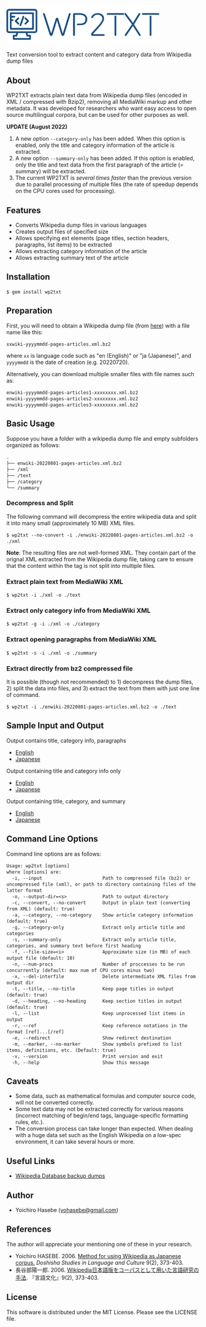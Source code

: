 <img src='./image/wp2txt-logo.svg' width="400" />

Text conversion tool to extract content and category data from Wikipedia dump files

## About

WP2TXT extracts plain text data from Wikipedia dump files (encoded in XML / compressed with Bzip2), removing all MediaWiki markup and other metadata. It was developed for researchers who want easy access to open source multilingual corpora, but can be used for other purposes as well.

**UPDATE (August 2022)**

1. A new option `--category-only` has been added. When this option is enabled, only the title and category information of the article is extracted.
2. A new option `--summary-only` has been added. If this option is enabled, only the title and text data from the first paragraph of the article (= summary) will be extracted.
3. The current WP2TXT is *several times faster* than the previous version due to parallel processing of multiple files (the rate of speedup depends on the CPU cores used for processing).

## Features

- Converts Wikipedia dump files in various languages
- Creates output files of specified size
- Allows specifying ext elements (page titles, section headers, paragraphs, list items) to be extracted
- Allows extracting category information of the article
- Allows extracting summary text of the article

## Installation

    $ gem install wp2txt

## Preparation

First, you will need to obtain a Wikipedia dump file (from [here](http://dumps.wikimedia.org/backup-index.html)) with a file name like this:

    xxwiki-yyyymmdd-pages-articles.xml.bz2

where `xx` is language code such as "en (English)" or "ja (Japanese)", and  `yyyymmdd` is the date of creation (e.g. 20220720).

Alternatively, you can download multiple smaller files with file names such as:

    enwiki-yyyymmdd-pages-articles1-xxxxxxxx.xml.bz2
    enwiki-yyyymmdd-pages-articles2-xxxxxxxx.xml.bz2
    enwiki-yyyymmdd-pages-articles3-xxxxxxxx.xml.bz2

## Basic Usage

Suppose you have a folder with a wikipedia dump file and empty subfolders organized as follows:

```
.
├── enwiki-20220801-pages-articles.xml.bz2
├── /xml
├── /text
├── /category
└── /summary
```

### Decompress and Split

The following command will decompress the entire wikipedia data and split it into many small (approximately 10 MB) XML files.

    $ wp2txt --no-convert -i ./enwiki-20220801-pages-articles.xml.bz2 -o ./xml

**Note**: The resulting files are not well-formed XML. They contain part of the orignal XML extracted from the Wikipedia dump file, taking care to ensure that the content within the <page> tag is not split into multiple files.

### Extract plain text from MediaWiki XML

    $ wp2txt -i ./xml -o ./text


### Extract only category info from MediaWiki XML

    $ wp2txt -g -i ./xml -o ./category

### Extract opening paragraphs from MediaWiki XML

    $ wp2txt -s -i ./xml -o ./summary

### Extract directly from bz2 compressed file

It is possible (though not recommended) to 1) decompress the dump files, 2) split the data into files, and 3) extract the text from them with just one line of command.

    $ wp2txt -i ./enwiki-20220801-pages-articles.xml.bz2 -o ./text

## Sample Input and Output

Output contains title, category info, paragraphs

- [English](https://raw.githubusercontent.com/yohasebe/wp2txt/master/data/output_samples/testdata_en.txt)
- [Japanese](https://raw.githubusercontent.com/yohasebe/wp2txt/master/data/output_samples/testdata_ja.txt)

Output containing title and category info only

- [English](https://raw.githubusercontent.com/yohasebe/wp2txt/master/data/output_samples/testdata_en_category.txt)
- [Japanese](https://raw.githubusercontent.com/yohasebe/wp2txt/master/data/output_samples/testdata_ja_category.txt)

Output containing title, category, and summary

- [English](https://raw.githubusercontent.com/yohasebe/wp2txt/master/data/output_samples/testdata_en_summary.txt)
- [Japanese](https://raw.githubusercontent.com/yohasebe/wp2txt/master/data/output_samples/testdata_ja_summary.txt)

## Command Line Options

Command line options are as follows:

    Usage: wp2txt [options]
    where [options] are:
      -i, --input                      Path to compressed file (bz2) or uncompressed file (xml), or path to directory containing files of the latter format
      -o, --output-dir=<s>             Path to output directory
      -c, --convert, --no-convert      Output in plain text (converting from XML) (default: true)
      -a, --category, --no-category    Show article category information (default: true)
      -g, --category-only              Extract only article title and categories
      -s, --summary-only               Extract only article title, categories, and summary text before first heading
      -f, --file-size=<i>              Approximate size (in MB) of each output file (default: 10)
      -n, --num-procs                  Number of proccesses to be run concurrently (default: max num of CPU cores minus two)
      -x, --del-interfile              Delete intermediate XML files from output dir
      -t, --title, --no-title          Keep page titles in output (default: true)
      -d, --heading, --no-heading      Keep section titles in output (default: true)
      -l, --list                       Keep unprocessed list items in output
      -r, --ref                        Keep reference notations in the format [ref]...[/ref]
      -e, --redirect                   Show redirect destination
      -m, --marker, --no-marker        Show symbols prefixed to list items, definitions, etc. (Default: true)
      -v, --version                    Print version and exit
      -h, --help                       Show this message

## Caveats

* Some data, such as mathematical formulas and computer source code, will not be converted correctly.
* Some text data may not be extracted correctly for various reasons (incorrect matching of begin/end tags, language-specific formatting rules, etc.).
* The conversion process can take longer than expected. When dealing with a huge data set such as the English Wikipedia on a low-spec environment, it can take several hours or more.

## Useful Links

* [Wikipedia Database backup dumps](http://dumps.wikimedia.org/backup-index.html)

## Author

* Yoichiro Hasebe (<yohasebe@gmail.com>)

## References

The author will appreciate your mentioning one of these in your research.

* Yoichiro HASEBE. 2006. [Method for using Wikipedia as Japanese corpus.](http://ci.nii.ac.jp/naid/110006226727) _Doshisha Studies in Language and Culture_ 9(2), 373-403.
* 長谷部陽一郎. 2006. [Wikipedia日本語版をコーパスとして用いた言語研究の手法](http://ci.nii.ac.jp/naid/110006226727). 『言語文化』9(2), 373-403.

## License

This software is distributed under the MIT License. Please see the LICENSE file.
